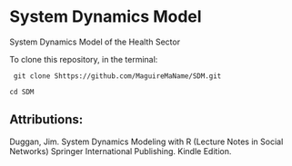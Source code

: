 # System Dynamics Model
System Dynamics Model of the Health Sector

To clone this repository, in the terminal:

` git clone Shttps://github.com/MaguireMaName/SDM.git`

`cd SDM`


## Attributions:
Duggan, Jim. System Dynamics Modeling with R (Lecture Notes in Social Networks) Springer International Publishing. Kindle Edition.
